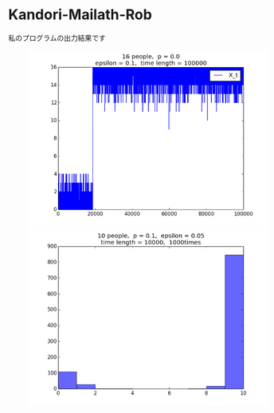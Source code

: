 Kandori-Mailath-Rob
==============
私のプログラムの出力結果です

<img src="simplot.png" alt=" transition" width="480" hspace="40"/>
<img src="histogram.png" alt="histogram" width="480" hspace="40"/>
